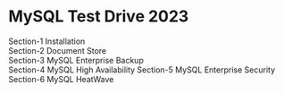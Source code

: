 # MySQL Test Drive 2023
Section-1  Installation </br>
Section-2  Document Store </br>
Section-3  MySQL Enterprise Backup </br>
Section-4  MySQL High Availability
Section-5  MySQL Enterprise Security
Section-6  MySQL HeatWave
